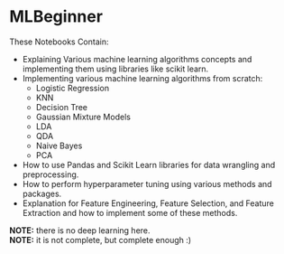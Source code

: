 # MLBeginner
These Notebooks Contain:
  * Explaining Various machine learning algorithms concepts and implementing them using libraries like scikit learn.
  * Implementing various machine learning algorithms from scratch:
    * Logistic Regression
    * KNN
    * Decision Tree
    * Gaussian Mixture Models
    * LDA
    * QDA
    * Naive Bayes
    * PCA
  * How to use Pandas and Scikit Learn libraries for data wrangling and preprocessing.
  * How to perform hyperparameter tuning using various methods and packages.
  * Explanation for Feature Engineering, Feature Selection, and Feature Extraction and how to implement some of these methods.<br>

**NOTE:** there is no deep learning here.<br>
**NOTE:** it is not complete, but complete enough :)

